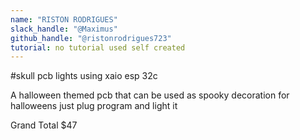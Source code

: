 ```yaml
---
name: "RISTON RODRIGUES"
slack_handle: "@Maximus"
github_handle: "@ristonrodrigues723"
tutorial: no tutorial used self created
---
```


#skull pcb lights using xaio esp 32c

<!-- Describe your board in 2-3 sentences. What are you making? What will it do? -->
A halloween themed pcb that can be used as spooky decoration for halloweens just plug program and light it
<!-- How much is it going to cost? -->
Grand Total
$47

<!-- Tell us a little bit about your design process. What were some challenges? What helped? ***Totally optional*** -->
